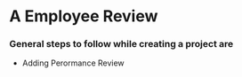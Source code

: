 # A Employee Review


### General steps to follow while creating a project are

- Adding Perormance Review
